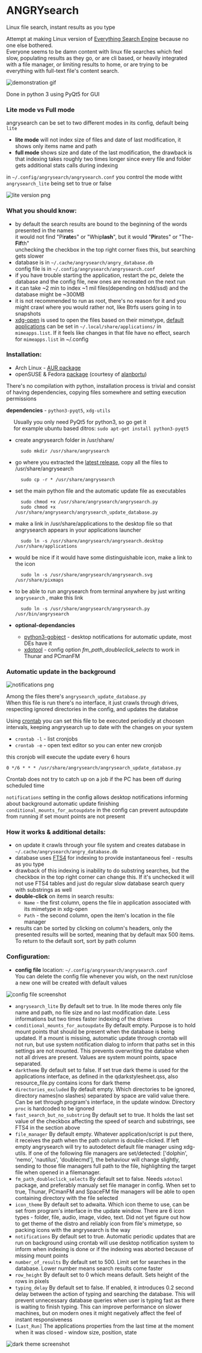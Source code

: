 # ANGRYsearch
Linux file search, instant results as you type

Attempt at making Linux version of [Everything Search Engine](https://www.voidtools.com/) because no one else bothered.  
Everyone seems to be damn content with linux file searches which feel slow, populating results as they go, or are cli based, or heavily integrated with a file manager, or limiting results to home, or are trying to be everything with full-text file's content search.

![demonstration gif](http://i.imgur.com/BsjGoYz.gif)

Done in python 3 using PyQt5 for GUI

### Lite mode vs Full mode

angrysearch can be set to two different modes in its config, default being `lite`
* **lite mode** will not index size of files and date of last modification, it shows only items name and path
* **full mode** shows size and date of the last modification, the drawback is that indexing takes roughly two times longer since every file and folder gets additional stats calls during indexing

in `~/.config/angrysearch/angrysearch.conf` you control the mode witht `angrysearch_lite` being set to true or false

![lite version png](http://i.imgur.com/TS1fgTr.png)


### What you should know:

* by default the search results are bound to the beginning of the words presented in the names  
  it would not find "Pi<b>rate</b>s" or "Whip<b>lash</b>", but it would "<b>Pir</b>ates" or "The-<b>Fif</b>th"  
  unchecking the checkbox in the top right corner fixes this, but searching gets slower
* database is in `~/.cache/angrysearch/angry_database.db`  
  config file is in `~/.config/angrysearch/angrysearch.conf`  
* if you have trouble starting the application, restart the pc, delete the database and the config file, new ones are recreated on the next run
* it can take ~2 min to index ~1 mil files(depending on hdd/ssd) and the database might be ~300MB
* it is not recommended to run as root, there's no reason for it and you might crawl where you would rather not, like Btrfs users going in to snapshots
* [xdg-open](https://wiki.archlinux.org/index.php/Default_applications#xdg-open) is used to open the files based on their mimetype, [default applications](http://i.imgur.com/u8jbi4e.png) can be set in `~/.local/share/applications/` in `mimeapps.list`. If it feels like changes in that file have no effect, search for `mimeapps.list` in ~/.config

### Installation:

* Arch Linux - [AUR package](https://aur.archlinux.org/packages/angrysearch/)
* openSUSE & Fedora [package](https://software.opensuse.org/package/angrysearch) (courtesy of [alanbortu](https://github.com/alanbortu))

There's no compilation with python, installation process is trivial and consist of having dependencies, copying files somewhere and setting execution permissions  

**dependencies** - `python3-pyqt5`, `xdg-utils`  

&nbsp;&nbsp;&nbsp;&nbsp;&nbsp;Usually you only need PyQt5 for python3, so go get it  
&nbsp;&nbsp;&nbsp;&nbsp;&nbsp;for example ubuntu based ditros: `sudo apt-get install python3-pyqt5`

* create angrysearch folder in /usr/share/

        sudo mkdir /usr/share/angrysearch

* go where you extracted the [latest release](https://github.com/DoTheEvo/angrysearch/releases), copy all the files to /usr/share/angrysearch

        sudo cp -r * /usr/share/angrysearch

* set the main python file and the automatic update file as executables

        sudo chmod +x /usr/share/angrysearch/angrysearch.py
        sudo chmod +x /usr/share/angrysearch/angrysearch_update_database.py

* make a link in /usr/share/applications to the desktop file so that angrysearch appears in your applications launcher

        sudo ln -s /usr/share/angrysearch/angrysearch.desktop /usr/share/applications

* would be nice if it would have some distinguishable icon, make a link to the icon

        sudo ln -s /usr/share/angrysearch/angrysearch.svg /usr/share/pixmaps

* to be able to run angrysearch from terminal anywhere by just writing `angrysearch` , make this link

        sudo ln -s /usr/share/angrysearch/angrysearch.py /usr/bin/angrysearch
        

* **optional-dependancies**
    * [python3-gobject](https://wiki.gnome.org/Projects/PyGObject) - desktop notifications for automatic update, most DEs have it
    * [xdotool](https://www.semicomplete.com/projects/xdotool/xdotool.xhtml) - config option *fm_path_doubleclick_selects* to work in Thunar and PCmanFM

### Automatic update in the background

![notifications png](http://i.imgur.com/dudkCvZ.png)

Among the files there's `angrysearch_update_database.py`  
When this file is run there's no interface, it just crawls through drives, respecting ignored directories in the config, and updates the databse

Using [crontab](https://www.youtube.com/watch?v=UlVqobmcPuM) you can set this file to be executed periodicly at choosen intervals,
keeping angrysearch up to date with the changes on your system

* `crontab -l` - list cronjobs
* `crontab -e` - open text editor so you can enter new cronjob

this cronjob will execute the update every 6 hours

    0 */6 * * * /usr/share/angrysearch/angrysearch_update_database.py

Crontab does not try to catch up on a job if the PC has been off during scheduled time

`notifications` setting in the config allows desktop notifications informing about background automatic update finishing  
`conditional_mounts_for_autoupdate` in the config can prevent autoupdate from running if set mount points are not present

### How it works & additional details:

* on update it crawls through your file system and creates database in `~/.cache/angrysearch/angry_database.db`
* database uses [FTS4](https://sqlite.org/fts3.html) for indexing to provide instantaneous feel - results as you type
* drawback of this indexing is inability to do substring searches, but the checkbox in the top right corner can change this. If it's unchecked it will not use FTS4 tables and just do regular slow database search query with substrings as well
* **double-click** on items in search results:
  * `Name` - the first column, opens the file in application associated with its mimetype in xdg-open
  * `Path` - the second column, open the item's location in the file manager
* results can be sorted by clicking on column's headers, only the presented results will be sorted, meaning that by default max 500 items. To return to the default sort, sort by path column

### Configuration:

* **config file** location: `~/.config/angrysearch/angrysearch.conf`  
  You can delete the config file whenever you wish, on the next run/close a new one will be created with default values

![config file screenshot](http://i.imgur.com/KVPv3eV.png)

  * `angrysearch_lite` By default set to true. In lite mode theres only file name and path, no file size and no last modification date. Less informations but two times faster indexing of the drives
  * `conditional_mounts_for_autoupdate` By default empty. Purpose is to hold mount points that should be present when the database is being updated. If a mount is missing, automatic update through crontab will not run, but use system notification dialog to inform that paths set in this settings are not mounted. This prevents overwriting the databse when not all drives are present. Values are system mount points, space separated.
  * `darktheme` By default set to false. If set true dark theme is used for the applications interface, as defined in the qdarkstylesheet.qss, also resource_file.py contains icons for dark theme
  *   `directories_excluded` By default empty. Which directories to be ignored, directory names(no slashes) separated by space are valid value there. Can be set through program's interface, in the update window. Directory `proc` is hardcoded to be ignored
  *   `fast_search_but_no_substring` By default set to true. It holds the last set value of the checkbox affecting the speed of search and substrings, see FTS4 in the section above
  *   `file_manager` By default empty. Whatever application/script is put there, it receives the path when the path column is double-clicked. If left empty angrysearch will try to autodetect default file manager using xdg-utils. If one of the following file managers are set/detected: ['dolphin', 'nemo', 'nautilus', 'doublecmd'], the behaviour will change slightly, sending to those file managers full path to the file, highlighting the target file when opened in a filemanager.
  *   `fm_path_doubleclick_selects` By default set to false. Needs `xdotool` package, and preferably manualy set file manager in config. When set to true, Thunar, PCmanFM and SpaceFM file managers will be able to open containing directory with the file selected
  *   `icon_theme` By default set to adwaita. Which icon theme to use, can be set from program's interface in the update window. There are 6 icon types - folder, file, audio, image, video, text. Did not yet figure out how to get theme of the distro and reliably icon from file's mimetype, so packing icons with the angrysearch is the way
  *   `notifications` By default set to true. Automatic periodic updates that are run on background using crontab will use desktop notification system to inform when indexing is done or if the indexing was aborted because of missing mount points
  *   `number_of_results` By default set to 500. Limit set for searches in the database. Lower number means search results come faster
  *   `row_height` By default set to 0 which means default. Sets height of the rows in pixels
  *   `typing_delay` By default set to false. If enabled, it introduces 0.2 second delay between the action of typing and searching the database. This will prevent unnecessary database queries when user is typing fast as there is waiting to finish typing. This can improve performance on slower machines, but on modern ones it might negatively affect the feel of instant responsiveness
  *   `[Last_Run]` The applications properties from the last time at the moment when it was closed - window size, position, state

![dark theme screenshot](http://i.imgur.com/E3Bs5fx.png)
